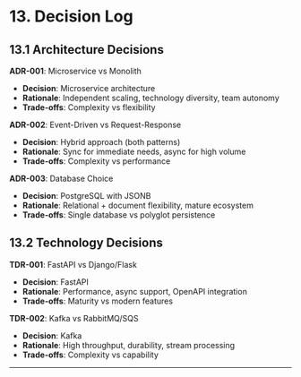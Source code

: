 # 13. Decision Log

## 13.1 Architecture Decisions

**ADR-001**: Microservice vs Monolith
- **Decision**: Microservice architecture
- **Rationale**: Independent scaling, technology diversity, team autonomy
- **Trade-offs**: Complexity vs flexibility

**ADR-002**: Event-Driven vs Request-Response
- **Decision**: Hybrid approach (both patterns)
- **Rationale**: Sync for immediate needs, async for high volume
- **Trade-offs**: Complexity vs performance

**ADR-003**: Database Choice
- **Decision**: PostgreSQL with JSONB
- **Rationale**: Relational + document flexibility, mature ecosystem
- **Trade-offs**: Single database vs polyglot persistence

## 13.2 Technology Decisions

**TDR-001**: FastAPI vs Django/Flask
- **Decision**: FastAPI
- **Rationale**: Performance, async support, OpenAPI integration
- **Trade-offs**: Maturity vs modern features

**TDR-002**: Kafka vs RabbitMQ/SQS
- **Decision**: Kafka
- **Rationale**: High throughput, durability, stream processing
- **Trade-offs**: Complexity vs capability

---
